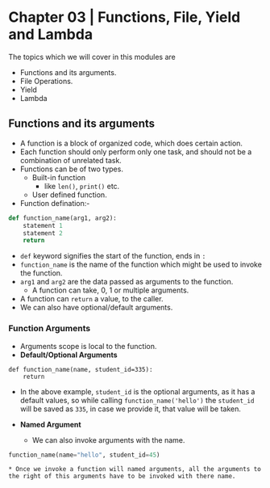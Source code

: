 # Chapter 03 | Functions, File, Yield and Lambda #

The topics which we will cover in this modules are

* Functions and its arguments.
* File Operations.
* Yield
* Lambda

## Functions and its arguments ##

* A function is a block of organized code, which does certain action.
* Each function should only perform only one task, and should not be a combination of unrelated task.
* Functions can be of two types.
    * Built-in function
        * like `len()`, `print()` etc.
    * User defined function.
* Function defination:-

````python
def function_name(arg1, arg2):
    statement 1
    statement 2
    return 
````
* `def` keyword signifies the start of the function, ends in `:`
* `function_name` is the name of the function which might be used to invoke the function.
* `arg1` and `arg2` are the data passed as arguments to the function.
    * A function can take, 0, 1 or multiple arguments.
* A function can `return` a value, to the caller.
* We can also have optional/default arguments.

### Function Arguments ###
* Arguments scope is local to the function.
* **Default/Optional Arguments**
```
def function_name(name, student_id=335):
    return
```
* In the above example, `student_id` is the optional arguments, as it has a default values, so while calling `function_name('hello')` the `student_id` will be saved as `335`, in case we provide it, that value will be taken.

* **Named Argument**
    * We can also invoke arguments with the name.
```python
function_name(name="hello", student_id=45)
```
    * Once we invoke a function will named arguments, all the arguments to the right of this arguments have to be invoked with there name.


